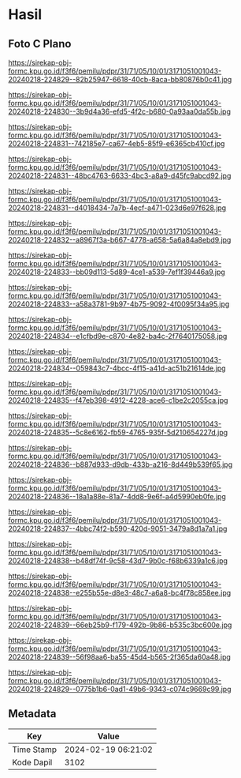 # Hasil

## Foto C Plano

https://sirekap-obj-formc.kpu.go.id/f3f6/pemilu/pdpr/31/71/05/10/01/3171051001043-20240218-224829--82b25947-6618-40cb-8aca-bb80876b0c41.jpg

https://sirekap-obj-formc.kpu.go.id/f3f6/pemilu/pdpr/31/71/05/10/01/3171051001043-20240218-224830--3b9d4a36-efd5-4f2c-b680-0a93aa0da55b.jpg

https://sirekap-obj-formc.kpu.go.id/f3f6/pemilu/pdpr/31/71/05/10/01/3171051001043-20240218-224831--742185e7-ca67-4eb5-85f9-e6365cb410cf.jpg

https://sirekap-obj-formc.kpu.go.id/f3f6/pemilu/pdpr/31/71/05/10/01/3171051001043-20240218-224831--48bc4763-6633-4bc3-a8a9-d45fc9abcd92.jpg

https://sirekap-obj-formc.kpu.go.id/f3f6/pemilu/pdpr/31/71/05/10/01/3171051001043-20240218-224831--d4018434-7a7b-4ecf-a471-023d6e97f628.jpg

https://sirekap-obj-formc.kpu.go.id/f3f6/pemilu/pdpr/31/71/05/10/01/3171051001043-20240218-224832--a8967f3a-b667-4778-a658-5a6a84a8ebd9.jpg

https://sirekap-obj-formc.kpu.go.id/f3f6/pemilu/pdpr/31/71/05/10/01/3171051001043-20240218-224833--bb09d113-5d89-4ce1-a539-7ef1f39446a9.jpg

https://sirekap-obj-formc.kpu.go.id/f3f6/pemilu/pdpr/31/71/05/10/01/3171051001043-20240218-224833--a58a3781-9b97-4b75-9092-4f0095f34a95.jpg

https://sirekap-obj-formc.kpu.go.id/f3f6/pemilu/pdpr/31/71/05/10/01/3171051001043-20240218-224834--e1cfbd9e-c870-4e82-ba4c-2f7640175058.jpg

https://sirekap-obj-formc.kpu.go.id/f3f6/pemilu/pdpr/31/71/05/10/01/3171051001043-20240218-224834--059843c7-4bcc-4f15-a41d-ac51b21614de.jpg

https://sirekap-obj-formc.kpu.go.id/f3f6/pemilu/pdpr/31/71/05/10/01/3171051001043-20240218-224835--f47eb398-4912-4228-ace6-c1be2c2055ca.jpg

https://sirekap-obj-formc.kpu.go.id/f3f6/pemilu/pdpr/31/71/05/10/01/3171051001043-20240218-224835--5c8e6162-fb59-4765-935f-5d210654227d.jpg

https://sirekap-obj-formc.kpu.go.id/f3f6/pemilu/pdpr/31/71/05/10/01/3171051001043-20240218-224836--b887d933-d9db-433b-a216-8d449b539f65.jpg

https://sirekap-obj-formc.kpu.go.id/f3f6/pemilu/pdpr/31/71/05/10/01/3171051001043-20240218-224836--18a1a88e-81a7-4dd8-9e6f-a4d5990eb0fe.jpg

https://sirekap-obj-formc.kpu.go.id/f3f6/pemilu/pdpr/31/71/05/10/01/3171051001043-20240218-224837--4bbc74f2-b590-420d-9051-3479a8d1a7a1.jpg

https://sirekap-obj-formc.kpu.go.id/f3f6/pemilu/pdpr/31/71/05/10/01/3171051001043-20240218-224838--b48df74f-9c58-43d7-9b0c-f68b6339a1c6.jpg

https://sirekap-obj-formc.kpu.go.id/f3f6/pemilu/pdpr/31/71/05/10/01/3171051001043-20240218-224838--e255b55e-d8e3-48c7-a6a8-bc4f78c858ee.jpg

https://sirekap-obj-formc.kpu.go.id/f3f6/pemilu/pdpr/31/71/05/10/01/3171051001043-20240218-224839--66eb25b9-f179-492b-9b86-b535c3bc600e.jpg

https://sirekap-obj-formc.kpu.go.id/f3f6/pemilu/pdpr/31/71/05/10/01/3171051001043-20240218-224839--56f98aa6-ba55-45d4-b565-2f365da60a48.jpg

https://sirekap-obj-formc.kpu.go.id/f3f6/pemilu/pdpr/31/71/05/10/01/3171051001043-20240218-224829--0775b1b6-0ad1-49b6-9343-c074c9669c99.jpg


## Metadata

| Key        | Value               |
| ---------- | ------------------- |
| Time Stamp | 2024-02-19 06:21:02 |
| Kode Dapil | 3102                |




